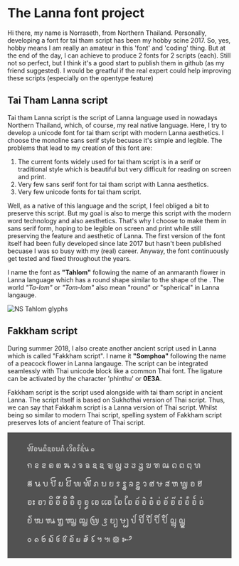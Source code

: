 # The Lanna font project

Hi there, my name is Norraseth, from Northern Thailand. Personally, developing a font for tai tham script has been my hobby scine 2017. So, yes, hobby means I am really an amateur in this 'font' and 'coding' thing. But at the end of the day, I can achieve to produce 2 fonts for 2 scripts (each).
Still not so perfect, but I think it's a good start to publish them in github (as my friend suggested). I would be greatful if the real expert could help improving these scripts (especially on the opentype feature)

## Tai Tham Lanna script
Tai tham Lanna script is the script of Lanna language used in nowadays Northern Thailand, which, of course, my real native language. Here, I try to develop a unicode font for tai tham script with modern Lanna aesthetics. I choose the monoline sans serif style becuase it's simple and legible. The problems that lead to my creation of this font are:
1. The current fonts widely used for tai tham script is in a serif or traditional style which is beautiful but very difficult for reading on screen and print. 
2. Very few sans serif font for tai tham script with Lanna aesthetics.
3. Very few unicode fonts for tai tham script.

Well, as a native of this language and the script, I feel obliged a bit to preserve this script. But my goal is also to merge this script with the modern word technology and also aesthetics. That's why I choose to make them in sans serif form, hoping to be legible on screen and print while still preserving the feature and aesthetic of Lanna. The first version of the font itself had been fully developed since late 2017 but hasn't been published becuase I was so busy with my (real) career. Anyway, the font continuously get tested and fixed throughout the years.

I name the font as **"Tahlom"** following the name of an anmaranth flower in Lanna language which has a round shape similar to the shape of the . The world *"Ta-lom"* or *"Tom-lom"* also mean "round" or "spherical" in Lanna langauge.


<img width="563" alt="NS Tahlom glyphs" src="https://user-images.githubusercontent.com/28560445/130200606-39460bd4-171c-4487-809d-1b886efc6e09.png">


## Fakkham script
During summer 2018, I also create another ancient script used in Lanna which is called "Fakkham script". I name it **"Somphoa"** following the name of a peacock flower in Lanna langauge. The script can be integrated seamlessly with Thai unicode block like a common Thai font. The ligature can be activated by the character 'phinthu' or **0E3A**.

Fakkham script is the script used alongside with tai tham script in ancient Lanna. 
The script itself is based on Sukhothai version of Thai script. 
Thus, we can say that Fakkahm script is a Lanna version of Thai script.
Whilst being so similar to modern Thai script, spelling system of Fakkham script preserves lots of ancient feature of Thai script.

<p align="center"><img src="images/Sompoa-1.PNG" width="750"></p>
